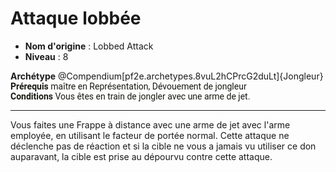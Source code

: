 # Attaque lobbée

 * **Nom d'origine** : Lobbed Attack
 * **Niveau** : 8


<div><span id="ctl00_MainContent_DetailedOutput"><strong>Archétype</strong> @Compendium[pf2e.archetypes.8vuL2hCPrcG2duLt]{Jongleur}<u></u><br></span></div>
<div style="box-sizing: border-box; user-select: text; color: #191813; font-family: Roboto, system, -apple-system, sans-serif;"><strong style="box-sizing: border-box; user-select: text;">Prérequis</strong>&nbsp;maître en Représentation, Dévouement de jongleur</div>
<div style="box-sizing: border-box; user-select: text; color: #191813; font-family: Roboto, system, -apple-system, sans-serif;"><strong style="box-sizing: border-box; user-select: text;">Conditions</strong>&nbsp;Vous êtes en train de jongler avec une arme de jet.</div>
<hr>
<p>Vous faites une Frappe à distance avec une arme de jet avec l'arme employée, en utilisant le facteur de portée normal. Cette attaque ne déclenche pas de réaction et si la cible ne vous a jamais vu utiliser ce don auparavant, la cible est prise au dépourvu contre cette attaque.&nbsp;&nbsp;</p>